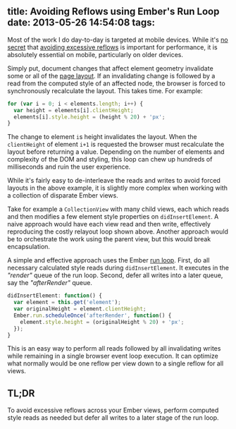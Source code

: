 title: Avoiding Reflows using Ember's Run Loop
date: 2013-05-26 14:54:08
tags:
---

Most of the work I do day-to-day is targeted at mobile devices. While it's [no secret](http://www.stubbornella.org/content/2009/03/27/reflows-repaints-css-performance-making-your-javascript-slow/) that [avoiding excessive reflows](http://mir.aculo.us/2010/08/17/when-does-javascript-trigger-reflows-and-rendering/) is important for performance, it is absolutely essential on mobile, particularly on older devices. 

Simply put, document changes that affect element geometry invalidate some or all of the [page layout](http://www.phpied.com/rendering-repaint-reflowrelayout-restyle/). If an invalidating change is followed by a read from the computed style of an affected node, the browser is forced to synchronously recalculate the layout. This takes time. For example:

```javascript
for (var i = 0; i < elements.length; i++) {
  var height = elements[i].clientHeight;
  elements[i].style.height = (height % 20) + 'px';
}
```

The change to element `i`s height invalidates the layout. When the `clientHeight` of element `i+1` is requested the browser must recalculate the layout before returning a value. Depending on the number of elements and complexity of the DOM and styling, this loop can chew up hundreds of milliseconds and ruin the user experience.

While it's fairly easy to de-interleave the reads and writes to avoid forced layouts in the above example, it is slightly more complex when working with a collection of disparate Ember views. 

Take for example a `CollectionView` with many child views, each which reads and then modifies a few element style properties on `didInsertElement`. A naive approach would have each view read and then write, effectively reproducing the costly relayout loop shown above. Another approach would be to orchestrate the work using the parent view, but this would break encapsulation.

A simple and effective approach uses the Ember [run loop](http://stackoverflow.com/a/14296339/1204216). First, do all necessary calculated style reads during `didInsertElement`. It executes in the *"render"* queue of the run loop. Second, defer all writes into a later queue, say the *"afterRender"* queue.

```javascript
didInsertElement: function() {
  var element = this.get('element');
  var originalHeight = element.clientHeight;
  Ember.run.scheduleOnce('afterRender', function() {
    element.style.height = (originalHeight % 20) + 'px';
  });
}
```

This is an easy way to perform all reads followed by all invalidating writes while remaining in a single browser event loop execution. It can optimize what normally would be one reflow per view down to a single reflow for all views.

## TL;DR

To avoid excessive reflows across your Ember views, perform computed style reads as needed but defer all writes to a later stage of the run loop.
